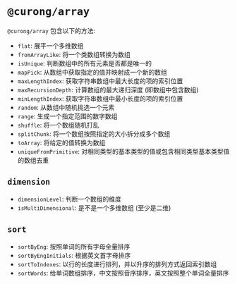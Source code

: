 # `@curong/array`

`@curong/array` 包含以下的方法:

- `flat`: 展平一个多维数组
- `fromArrayLike`: 将一个类数组转换为数组
- `isUnique`: 判断数组中的所有元素是否都是唯一的
- `mapPick`: 从数组中获取指定的值并映射成一个新的数组
- `maxLengthIndex`: 获取字符串数组中最大长度的项的索引位置
- `maxRecursionDepth`: 计算数组的最大递归深度 (即数组中包含数组)
- `minLengthIndex`: 获取字符串数组中最小长度的项的索引位置
- `random`: 从数组中随机挑选一个元素
- `range`: 生成一个指定范围的数字数组
- `shuffle`: 将一个数组随机打乱
- `splitChunk`: 将一个数组按照指定的大小拆分成多个数组
- `toArray`: 将给定的值转换为数组
- `uniqueFromPrimitive`: 对相同类型的基本类型的值或包含相同类型基本类型值的数组去重

## `dimension`

- `dimensionLevel`: 判断一个数组的维度
- `isMultiDimensional`: 是不是一个多维数组 (至少是二维)

## `sort`

- `sortByEng`: 按照单词的所有字母全量排序
- `sortByEngInitials`: 根据英文首字母排序
- `sortToIndexes`: 以行的长度进行排列，并以升序的排列方式返回索引数组
- `sortWords`: 给单词数组排序，中文按照音序排序，英文按照整个单词全量排序
